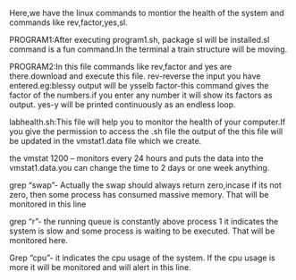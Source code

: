 Here,we have the linux commands to montior the health of the system and commands like rev,factor,yes,sl.

PROGRAM1:After executing program1.sh, package sl will be installed.sl command is a fun command.In the terminal a train structure will be moving.

PROGRAM2:In this file commands like rev,factor and yes are there.download and execute this file.
rev-reverse the input you have entered.eg:blessy output will be ysselb
factor-this command gives the factor of the numbers.if you enter any number it will show its factors as output.
yes-y will be printed continuously as an endless loop.

labhealth.sh:This file will help you to monitor the health of your computer.If you give the permission to access the .sh file the output of the this file will be updated in the vmstat1.data file which we create.

the vmstat 1200 – monitors every 24 hours and puts the data into the vmstat1.data.you can change the time to 2 days or one week anything.

grep “swap”- Actually the swap should always return zero,incase if its not zero, then some process has consumed massive memory. That will be monitored in this line

grep “r”- the running queue is constantly above process 1 it indicates the system is slow and some process is waiting to be executed. That will be monitored here.

Grep “cpu”- it indicates the cpu usage of the system. If the cpu usage is more it will be monitored and will alert in this line.
